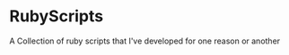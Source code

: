 RubyScripts
===========

A Collection of ruby scripts that I've developed for one reason or another
